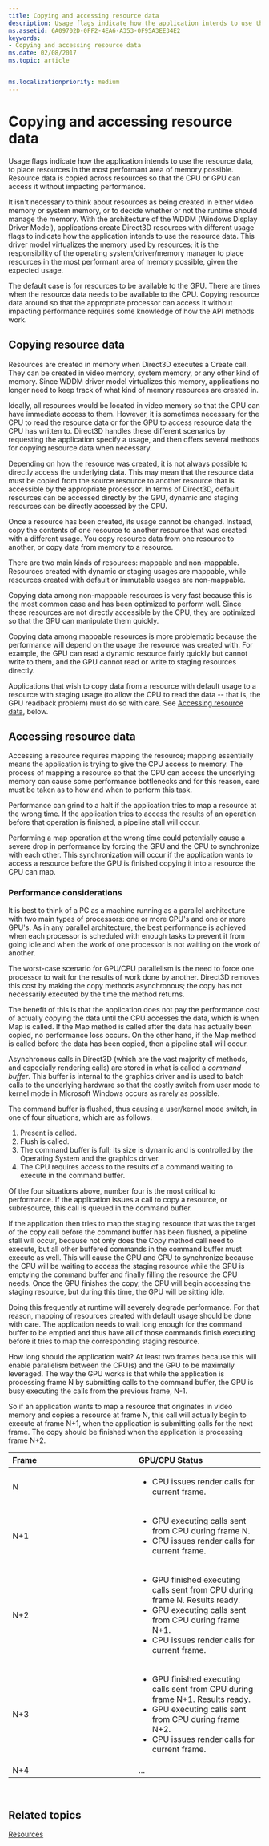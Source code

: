 ```yaml
---
title: Copying and accessing resource data
description: Usage flags indicate how the application intends to use the resource data, to place resources in the most performant area of memory possible. Resource data is copied across resources so that the CPU or GPU can access it without impacting performance.
ms.assetid: 6A09702D-0FF2-4EA6-A353-0F95A3EE34E2
keywords:
- Copying and accessing resource data
ms.date: 02/08/2017
ms.topic: article


ms.localizationpriority: medium
---
```

# Copying and accessing resource data


Usage flags indicate how the application intends to use the resource data, to place resources in the most performant area of memory possible. Resource data is copied across resources so that the CPU or GPU can access it without impacting performance.

It isn't necessary to think about resources as being created in either video memory or system memory, or to decide whether or not the runtime should manage the memory. With the architecture of the WDDM (Windows Display Driver Model), applications create Direct3D resources with different usage flags to indicate how the application intends to use the resource data. This driver model virtualizes the memory used by resources; it is the responsibility of the operating system/driver/memory manager to place resources in the most performant area of memory possible, given the expected usage.

The default case is for resources to be available to the GPU. There are times when the resource data needs to be available to the CPU. Copying resource data around so that the appropriate processor can access it without impacting performance requires some knowledge of how the API methods work.

## <span id="Copying"></span><span id="copying"></span><span id="COPYING"></span>Copying resource data


Resources are created in memory when Direct3D executes a Create call. They can be created in video memory, system memory, or any other kind of memory. Since WDDM driver model virtualizes this memory, applications no longer need to keep track of what kind of memory resources are created in.

Ideally, all resources would be located in video memory so that the GPU can have immediate access to them. However, it is sometimes necessary for the CPU to read the resource data or for the GPU to access resource data the CPU has written to. Direct3D handles these different scenarios by requesting the application specify a usage, and then offers several methods for copying resource data when necessary.

Depending on how the resource was created, it is not always possible to directly access the underlying data. This may mean that the resource data must be copied from the source resource to another resource that is accessible by the appropriate processor. In terms of Direct3D, default resources can be accessed directly by the GPU, dynamic and staging resources can be directly accessed by the CPU.

Once a resource has been created, its usage cannot be changed. Instead, copy the contents of one resource to another resource that was created with a different usage. You copy resource data from one resource to another, or copy data from memory to a resource.

There are two main kinds of resources: mappable and non-mappable. Resources created with dynamic or staging usages are mappable, while resources created with default or immutable usages are non-mappable.

Copying data among non-mappable resources is very fast because this is the most common case and has been optimized to perform well. Since these resources are not directly accessible by the CPU, they are optimized so that the GPU can manipulate them quickly.

Copying data among mappable resources is more problematic because the performance will depend on the usage the resource was created with. For example, the GPU can read a dynamic resource fairly quickly but cannot write to them, and the GPU cannot read or write to staging resources directly.

Applications that wish to copy data from a resource with default usage to a resource with staging usage (to allow the CPU to read the data -- that is, the GPU readback problem) must do so with care. See [Accessing resource data](#accessing), below.

## <span id="Accessing"></span><span id="accessing"></span><span id="ACCESSING"></span>Accessing resource data


Accessing a resource requires mapping the resource; mapping essentially means the application is trying to give the CPU access to memory. The process of mapping a resource so that the CPU can access the underlying memory can cause some performance bottlenecks and for this reason, care must be taken as to how and when to perform this task.

Performance can grind to a halt if the application tries to map a resource at the wrong time. If the application tries to access the results of an operation before that operation is finished, a pipeline stall will occur.

Performing a map operation at the wrong time could potentially cause a severe drop in performance by forcing the GPU and the CPU to synchronize with each other. This synchronization will occur if the application wants to access a resource before the GPU is finished copying it into a resource the CPU can map.

### <span id="Performance_Considerations"></span><span id="performance_considerations"></span><span id="PERFORMANCE_CONSIDERATIONS"></span>Performance considerations

It is best to think of a PC as a machine running as a parallel architecture with two main types of processors: one or more CPU's and one or more GPU's. As in any parallel architecture, the best performance is achieved when each processor is scheduled with enough tasks to prevent it from going idle and when the work of one processor is not waiting on the work of another.

The worst-case scenario for GPU/CPU parallelism is the need to force one processor to wait for the results of work done by another. Direct3D removes this cost by making the copy methods asynchronous; the copy has not necessarily executed by the time the method returns.

The benefit of this is that the application does not pay the performance cost of actually copying the data until the CPU accesses the data, which is when Map is called. If the Map method is called after the data has actually been copied, no performance loss occurs. On the other hand, if the Map method is called before the data has been copied, then a pipeline stall will occur.

Asynchronous calls in Direct3D (which are the vast majority of methods, and especially rendering calls) are stored in what is called a *command buffer*. This buffer is internal to the graphics driver and is used to batch calls to the underlying hardware so that the costly switch from user mode to kernel mode in Microsoft Windows occurs as rarely as possible.

The command buffer is flushed, thus causing a user/kernel mode switch, in one of four situations, which are as follows.

1.  Present is called.
2.  Flush is called.
3.  The command buffer is full; its size is dynamic and is controlled by the Operating System and the graphics driver.
4.  The CPU requires access to the results of a command waiting to execute in the command buffer.

Of the four situations above, number four is the most critical to performance. If the application issues a call to copy a resource, or subresource, this call is queued in the command buffer.

If the application then tries to map the staging resource that was the target of the copy call before the command buffer has been flushed, a pipeline stall will occur, because not only does the Copy method call need to execute, but all other buffered commands in the command buffer must execute as well. This will cause the GPU and CPU to synchronize because the CPU will be waiting to access the staging resource while the GPU is emptying the command buffer and finally filling the resource the CPU needs. Once the GPU finishes the copy, the CPU will begin accessing the staging resource, but during this time, the GPU will be sitting idle.

Doing this frequently at runtime will severely degrade performance. For that reason, mapping of resources created with default usage should be done with care. The application needs to wait long enough for the command buffer to be emptied and thus have all of those commands finish executing before it tries to map the corresponding staging resource.

How long should the application wait? At least two frames because this will enable parallelism between the CPU(s) and the GPU to be maximally leveraged. The way the GPU works is that while the application is processing frame N by submitting calls to the command buffer, the GPU is busy executing the calls from the previous frame, N-1.

So if an application wants to map a resource that originates in video memory and copies a resource at frame N, this call will actually begin to execute at frame N+1, when the application is submitting calls for the next frame. The copy should be finished when the application is processing frame N+2.

<table>
<colgroup>
<col width="50%" />
<col width="50%" />
</colgroup>
<thead>
<tr class="header">
<th align="left">Frame</th>
<th align="left">GPU/CPU Status</th>
</tr>
</thead>
<tbody>
<tr class="odd">
<td align="left">N</td>
<td align="left"><ul>
<li>CPU issues render calls for current frame.</li>
</ul></td>
</tr>
<tr class="even">
<td align="left">N+1</td>
<td align="left"><ul>
<li>GPU executing calls sent from CPU during frame N.</li>
<li>CPU issues render calls for current frame.</li>
</ul></td>
</tr>
<tr class="odd">
<td align="left">N+2</td>
<td align="left"><ul>
<li>GPU finished executing calls sent from CPU during frame N. Results ready.</li>
<li>GPU executing calls sent from CPU during frame N+1.</li>
<li>CPU issues render calls for current frame.</li>
</ul></td>
</tr>
<tr class="even">
<td align="left">N+3</td>
<td align="left"><ul>
<li>GPU finished executing calls sent from CPU during frame N+1. Results ready.</li>
<li>GPU executing calls sent from CPU during frame N+2.</li>
<li>CPU issues render calls for current frame.</li>
</ul></td>
</tr>
<tr class="odd">
<td align="left">N+4</td>
<td align="left">...</td>
</tr>
</tbody>
</table>

 

## <span id="related-topics"></span>Related topics


[Resources](resources.md)

 

 




